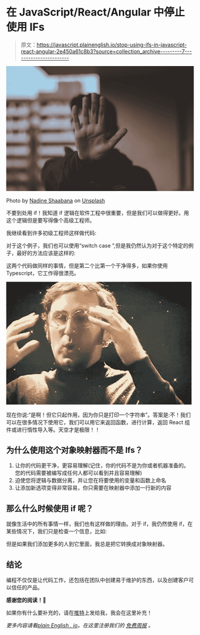 # 在 JavaScript/React/Angular 中停止使用 IFs

> 原文：<https://javascript.plainenglish.io/stop-using-ifs-in-javascript-react-angular-2e450a61c8b3?source=collection_archive---------7----------------------->

![](img/37580725cd8d675ae375a94615099944.png)

Photo by [Nadine Shaabana](https://unsplash.com/@nadineshaabana?utm_source=medium&utm_medium=referral) on [Unsplash](https://unsplash.com?utm_source=medium&utm_medium=referral)

不要到处用 if！我知道 if 逻辑在软件工程中很重要，但是我们可以做得更好。用这个逻辑但是要写得像个高级工程师。

我继续看到许多初级工程师这样做代码:

对于这个例子，我们也可以使用“switch case ”,但是我仍然认为对于这个特定的例子，最好的方法应该是这样的:

这两个代码做同样的事情，但是第二个比第一个干净得多，如果你使用 Typescript，它工作得很漂亮。

![](img/9b4ac93cae1dd7c0a3f74aaf911d539f.png)

现在你说:“是啊！但它只起作用，因为你只是打印一个字符串”。答案是:不！我们可以在很多情况下使用它，我们可以用它来返回函数，进行计算，返回 React 组件或进行惰性导入等。天空才是极限！！

## 为什么使用这个对象映射器而不是 Ifs？

1.  让你的代码更干净，更容易理解(记住，你的代码不是为你或者机器准备的。您的代码需要被编写成任何人都可以看到并且容易理解)
2.  迫使您将逻辑与数据分离，并让您在将要使用的变量和函数上命名
3.  让添加新选项变得非常容易，你只需要在映射器中添加一行新的内容

## 那么什么时候使用 if 呢？

就像生活中的所有事情一样，我们也有这样做的理由。对于 if，我仍然使用 if，在某些情况下，我们只是检查一个信息，比如:

但是如果我们添加更多的人到它里面，我总是把它转换成对象映射器。

## 结论

编程不仅仅是让代码工作，还包括在团队中创建易于维护的东西，以及创建客户可以信任的产品。

**感谢您的阅读！🙏**

如果你有什么要补充的，请在[推特](https://twitter.com/felipefurlaneti)上发给我，我会在这里补充！

*更多内容请看*[*plain English . io*](http://plainenglish.io/)*。在这里注册我们的* [*免费周报*](http://newsletter.plainenglish.io/) *。*